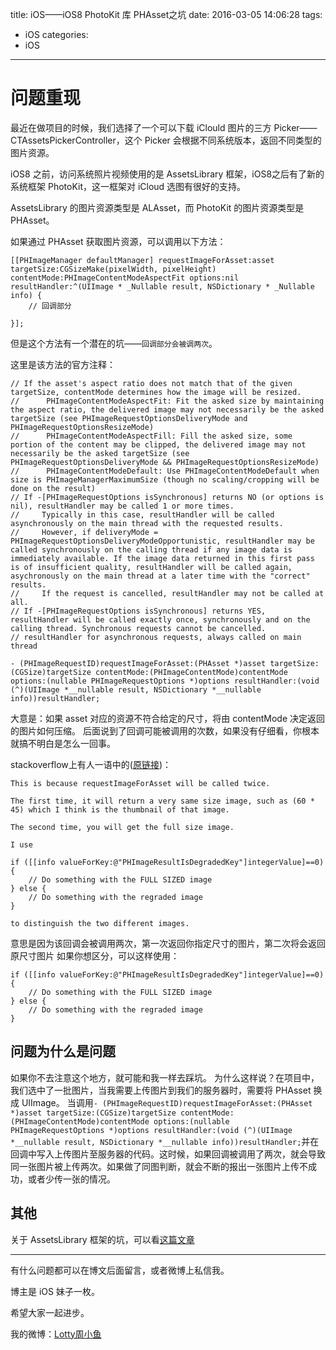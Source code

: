 title: iOS——iOS8 PhotoKit 库 PHAsset之坑
date: 2016-03-05 14:06:28
tags:
  - iOS
categories:
  - iOS
---

# 问题重现


最近在做项目的时候，我们选择了一个可以下载 iClould 图片的三方 Picker——CTAssetsPickerController，这个 Picker 会根据不同系统版本，返回不同类型的图片资源。

iOS8 之前，访问系统照片视频使用的是 AssetsLibrary 框架，iOS8之后有了新的系统框架 PhotoKit，这一框架对 iCloud 选图有很好的支持。

AssetsLibrary 的图片资源类型是 ALAsset，而 PhotoKit 的图片资源类型是 PHAsset。

如果通过 PHAsset 获取图片资源，可以调用以下方法：


```objc
[[PHImageManager defaultManager] requestImageForAsset:asset targetSize:CGSizeMake(pixelWidth, pixelHeight) contentMode:PHImageContentModeAspectFit options:nil resultHandler:^(UIImage * _Nullable result, NSDictionary * _Nullable info) {
	// 回调部分
            
}];  
```

<!--more-->

但是这个方法有一个潜在的坑——`回调部分会被调两次`。

这里是该方法的官方注释：

```objc
// If the asset's aspect ratio does not match that of the given targetSize, contentMode determines how the image will be resized.
//      PHImageContentModeAspectFit: Fit the asked size by maintaining the aspect ratio, the delivered image may not necessarily be the asked targetSize (see PHImageRequestOptionsDeliveryMode and PHImageRequestOptionsResizeMode)
//      PHImageContentModeAspectFill: Fill the asked size, some portion of the content may be clipped, the delivered image may not necessarily be the asked targetSize (see PHImageRequestOptionsDeliveryMode && PHImageRequestOptionsResizeMode)
//      PHImageContentModeDefault: Use PHImageContentModeDefault when size is PHImageManagerMaximumSize (though no scaling/cropping will be done on the result)
// If -[PHImageRequestOptions isSynchronous] returns NO (or options is nil), resultHandler may be called 1 or more times.
//     Typically in this case, resultHandler will be called asynchronously on the main thread with the requested results.
//     However, if deliveryMode = PHImageRequestOptionsDeliveryModeOpportunistic, resultHandler may be called synchronously on the calling thread if any image data is immediately available. If the image data returned in this first pass is of insufficient quality, resultHandler will be called again, asychronously on the main thread at a later time with the "correct" results.
//     If the request is cancelled, resultHandler may not be called at all.
// If -[PHImageRequestOptions isSynchronous] returns YES, resultHandler will be called exactly once, synchronously and on the calling thread. Synchronous requests cannot be cancelled. 
// resultHandler for asynchronous requests, always called on main thread

- (PHImageRequestID)requestImageForAsset:(PHAsset *)asset targetSize:(CGSize)targetSize contentMode:(PHImageContentMode)contentMode options:(nullable PHImageRequestOptions *)options resultHandler:(void (^)(UIImage *__nullable result, NSDictionary *__nullable info))resultHandler;
```

大意是：如果 asset 对应的资源不符合给定的尺寸，将由 contentMode 决定返回的图片如何压缩。
后面说到了回调可能被调用的次数，如果没有仔细看，你根本就搞不明白是怎么一回事。

stackoverflow上有人一语中的([原链接](http://stackoverflow.com/questions/26663258/uiimage-size-returned-from-requestimageforasset-is-not-even-close-to-the-targ))：

```objc
This is because requestImageForAsset will be called twice.

The first time, it will return a very same size image, such as (60 * 45) which I think is the thumbnail of that image.

The second time, you will get the full size image.

I use

if ([[info valueForKey:@"PHImageResultIsDegradedKey"]integerValue]==0){
    // Do something with the FULL SIZED image
} else {
    // Do something with the regraded image
}

to distinguish the two different images.
```

意思是因为该回调会被调用两次，第一次返回你指定尺寸的图片，第二次将会返回原尺寸图片
如果你想区分，可以这样使用：

```objc
if ([[info valueForKey:@"PHImageResultIsDegradedKey"]integerValue]==0){
    // Do something with the FULL SIZED image
} else {
    // Do something with the regraded image
}
```

## 问题为什么是问题

如果你不去注意这个地方，就可能和我一样去踩坑。
为什么这样说？在项目中，我们选中了一批图片，当我需要上传图片到我们的服务器时，需要将 PHAsset 换成 UIImage。
当调用`- (PHImageRequestID)requestImageForAsset:(PHAsset *)asset targetSize:(CGSize)targetSize contentMode:(PHImageContentMode)contentMode options:(nullable PHImageRequestOptions *)options resultHandler:(void (^)(UIImage *__nullable result, NSDictionary *__nullable info))resultHandler;`并在回调中写入上传图片至服务器的代码。这时候，如果回调被调用了两次，就会导致同一张图片被上传两次。如果做了同图判断，就会不断的报出一张图片上传不成功，或者少传一张的情况。

## 其他
关于 AssetsLibrary 框架的坑，可以看[这篇文章](http://kayosite.com/ios-development-and-detail-of-photo-framework.html/comment-page-1)

----

有什么问题都可以在博文后面留言，或者微博上私信我。

博主是 iOS 妹子一枚。

希望大家一起进步。

我的微博：[Lotty周小鱼](http://weibo.com/coderfish/)


